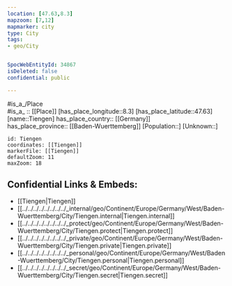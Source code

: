 ```yaml
---
location: [47.63,8.3] 
mapzoom: [7,12] 
mapmarker: city 
type: City
tags:
- geo/City


SpocWebEntityId: 34867
isDeleted: false
confidential: public

---
```

#is_a_/Place  
#is_a_ :: [[Place]] 
[has_place_longitude::8.3] 
[has_place_latitude::47.63] 
[name::Tiengen] 
has_place_country:: [[Germany]]  
has_place_province:: [[Baden-Wuerttemberg]] 
[Population::] 
[Unknown::] 


```leaflet
id: Tiengen
coordinates: [[Tiengen]] 
markerFile: [[Tiengen]] 
defaultZoom: 11 
maxZoom: 18
```


## Confidential Links & Embeds: 
- [[Tiengen|Tiengen]]  
- [[../../../../../../../../_internal/geo/Continent/Europe/Germany/West/Baden-Wuerttemberg/City/Tiengen.internal|Tiengen.internal]] 
- [[../../../../../../../../_protect/geo/Continent/Europe/Germany/West/Baden-Wuerttemberg/City/Tiengen.protect|Tiengen.protect]] 
- [[../../../../../../../../_private/geo/Continent/Europe/Germany/West/Baden-Wuerttemberg/City/Tiengen.private|Tiengen.private]] 
- [[../../../../../../../../_personal/geo/Continent/Europe/Germany/West/Baden-Wuerttemberg/City/Tiengen.personal|Tiengen.personal]] 
- [[../../../../../../../../_secret/geo/Continent/Europe/Germany/West/Baden-Wuerttemberg/City/Tiengen.secret|Tiengen.secret]] 
